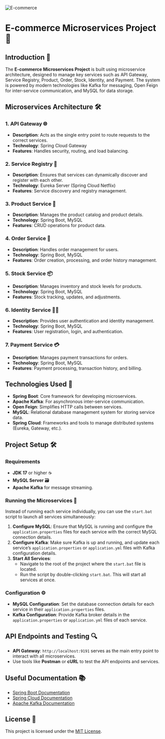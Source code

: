 ![E-commerce](https://github.com/user-attachments/assets/971fbd4f-0504-4135-9652-0e97e7a4eaf0)

# E-commerce Microservices Project 🚀

## Introduction 🌟

The **E-commerce Microservices Project** is built using microservice architecture, designed to manage key services such as API Gateway, Service Registry, Product, Order, Stock, Identity, and Payment. The system is powered by modern technologies like Kafka for messaging, Open Feign for inter-service communication, and MySQL for data storage.

## Microservices Architecture 🛠️

### 1. API Gateway 🌐
- **Description**: Acts as the single entry point to route requests to the correct services.
- **Technology**: Spring Cloud Gateway
- **Features**: Handles security, routing, and load balancing.

### 2. Service Registry 📜
- **Description**: Ensures that services can dynamically discover and register with each other.
- **Technology**: Eureka Server (Spring Cloud Netflix)
- **Features**: Service discovery and registry management.

### 3. Product Service 🛒
- **Description**: Manages the product catalog and product details.
- **Technology**: Spring Boot, MySQL
- **Features**: CRUD operations for product data.

### 4. Order Service 🧾
- **Description**: Handles order management for users.
- **Technology**: Spring Boot, MySQL
- **Features**: Order creation, processing, and order history management.

### 5. Stock Service 📦
- **Description**: Manages inventory and stock levels for products.
- **Technology**: Spring Boot, MySQL
- **Features**: Stock tracking, updates, and adjustments.

### 6. Identity Service 🧑‍💻
- **Description**: Provides user authentication and identity management.
- **Technology**: Spring Boot, MySQL
- **Features**: User registration, login, and authentication.

### 7. Payment Service 💳
- **Description**: Manages payment transactions for orders.
- **Technology**: Spring Boot, MySQL
- **Features**: Payment processing, transaction history, and billing.

## Technologies Used 🔧

- **Spring Boot**: Core framework for developing microservices.
- **Apache Kafka**: For asynchronous inter-service communication.
- **Open Feign**: Simplifies HTTP calls between services.
- **MySQL**: Relational database management system for storing service data.
- **Spring Cloud**: Frameworks and tools to manage distributed systems (Eureka, Gateway, etc.).

## Project Setup 🛠️

### Requirements
- **JDK 17** or higher ☕
- **MySQL Server** 🗃️
- **Apache Kafka** for message streaming.

### Running the Microservices 🚀

Instead of running each service individually, you can use the `start.bat` script to launch all services simultaneously:

1. **Configure MySQL**: Ensure that MySQL is running and configure the `application.properties` files for each service with the correct MySQL connection details.
2. **Configure Kafka**: Make sure Kafka is up and running, and update each service’s `application.properties` or `application.yml` files with Kafka configuration details.
3. **Start All Services**:
   - Navigate to the root of the project where the `start.bat` file is located.
   - Run the script by double-clicking `start.bat`. This will start all services at once.

### Configuration ⚙️

- **MySQL Configuration**: Set the database connection details for each service in their `application.properties` files.
- **Kafka Configuration**: Provide Kafka broker details in the `application.properties` or `application.yml` files of each service.

## API Endpoints and Testing 🔍

- **API Gateway**: `http://localhost:9191` serves as the main entry point to interact with all microservices.
- Use tools like **Postman** or **cURL** to test the API endpoints and services.

## Useful Documentation 📚

- [Spring Boot Documentation](https://spring.io/projects/spring-boot)
- [Spring Cloud Documentation](https://spring.io/projects/spring-cloud)
- [Apache Kafka Documentation](https://kafka.apache.org/documentation/)

## License 📝

This project is licensed under the [MIT License](LICENSE).

